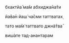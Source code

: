 бхактйа̄ ма̄м абхиджа̄на̄ти

йа̄ва̄н йаш́ ча̄сми таттватах̣

тато ма̄м̇ таттвато джн̃а̄тва̄

виш́ате тад-анантарам